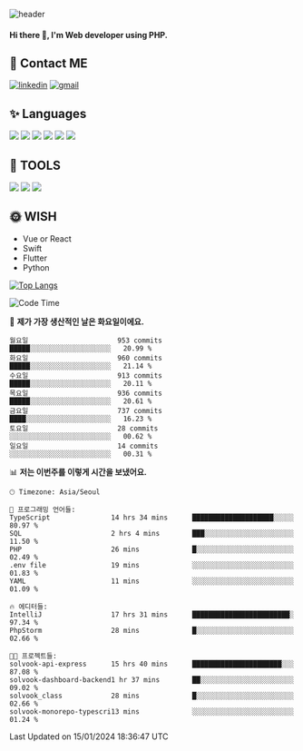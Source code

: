![header](https://capsule-render.vercel.app/api?type=waving&color=auto&height=300&section=header&text=Elin&fontSize=90&animation=twinkling)

#### Hi there 👋, I'm <b>Web developer</b> using PHP. ####

<!--
- 🔭 I’m currently working on Uniwill
- 🌱 I’m currently learning Vue or React or Python.
-->

<!---#### I am PHP developer --->

## 💌 Contact ME ###
[<img src='https://img.shields.io/badge/-EunjiKo-%230A66C2?style=flat-square&logo=LinkedIn&logoColor=white' alt='linkedin'>](https://www.linkedin.com/in/https://www.linkedin.com/in/eunji-ko-00a907164//)  [<img src='https://img.shields.io/badge/-einee214%40gmail.com-%23EA4335?style=flat-square&logo=Gmail&logoColor=white' alt='gmail'>](einee214@gmail.com)  


## ✨ Languages
<img src='https://img.shields.io/badge/-PHP-%23777BB4?style=for-the-badge&logo=PHP&logoColor=white'> <img src='https://img.shields.io/badge/-Laravel-%23FF2D20?style=for-the-badge&logo=Laravel&logoColor=white'> <img src='https://img.shields.io/badge/Jquery-%230769AD?style=for-the-badge&logo=Jquery&logoColor=white'> <img src='https://img.shields.io/badge/CSS3-%231572B6?style=for-the-badge&logo=CSS3&logoColor=white'> <img src='https://img.shields.io/badge/Bootstrap-%237952B3?style=for-the-badge&logo=Bootstrap&logoColor=white' > <img src='https://img.shields.io/badge/MySQL-%234479A1?style=for-the-badge&logo=MySQL&logoColor=white' >

## 🌷 TOOLS
<img src='https://img.shields.io/badge/PHPSTORM-%23000000?style=for-the-badge&logo=PhpStorm&logoColor=white' > <img src='https://img.shields.io/badge/GitLab-%23FCA121?style=for-the-badge&logo=GitLab&logoColor=white' > <img src='https://img.shields.io/badge/GitHub-%23181717?style=for-the-badge&logo=GitHub&logoColor=white'>


## 🌞 WISH
- Vue or React
- Swift
- Flutter
- Python


[![Top Langs](https://github-readme-stats.vercel.app/api/top-langs/?username=ein214&layout=compact)](https://github.com/anuraghazra/github-readme-stats)

<!--START_SECTION:waka-->
![Code Time](http://img.shields.io/badge/Code%20Time-3%2C176%20hrs%2045%20mins-blue)

📅 **제가 가장 생산적인 날은 화요일이에요.** 

```text
월요일                      953 commits         █████░░░░░░░░░░░░░░░░░░░░   20.99 % 
화요일                      960 commits         █████░░░░░░░░░░░░░░░░░░░░   21.14 % 
수요일                      913 commits         █████░░░░░░░░░░░░░░░░░░░░   20.11 % 
목요일                      936 commits         █████░░░░░░░░░░░░░░░░░░░░   20.61 % 
금요일                      737 commits         ████░░░░░░░░░░░░░░░░░░░░░   16.23 % 
토요일                      28 commits          ░░░░░░░░░░░░░░░░░░░░░░░░░   00.62 % 
일요일                      14 commits          ░░░░░░░░░░░░░░░░░░░░░░░░░   00.31 % 
```


📊 **저는 이번주를 이렇게 시간을 보냈어요.** 

```text
🕑︎ Timezone: Asia/Seoul

💬 프로그래밍 언어들: 
TypeScript               14 hrs 34 mins      ████████████████████░░░░░   80.97 % 
SQL                      2 hrs 4 mins        ███░░░░░░░░░░░░░░░░░░░░░░   11.50 % 
PHP                      26 mins             █░░░░░░░░░░░░░░░░░░░░░░░░   02.49 % 
.env file                19 mins             ░░░░░░░░░░░░░░░░░░░░░░░░░   01.83 % 
YAML                     11 mins             ░░░░░░░░░░░░░░░░░░░░░░░░░   01.09 % 

🔥 에디터들: 
IntelliJ                 17 hrs 31 mins      ████████████████████████░   97.34 % 
PhpStorm                 28 mins             █░░░░░░░░░░░░░░░░░░░░░░░░   02.66 % 

🐱‍💻 프로젝트들: 
solvook-api-express      15 hrs 40 mins      ██████████████████████░░░   87.08 % 
solvook-dashboard-backend1 hr 37 mins        ██░░░░░░░░░░░░░░░░░░░░░░░   09.02 % 
solvook_class            28 mins             █░░░░░░░░░░░░░░░░░░░░░░░░   02.66 % 
solvook-monorepo-typescri13 mins             ░░░░░░░░░░░░░░░░░░░░░░░░░   01.24 % 
```


 Last Updated on 15/01/2024 18:36:47 UTC
<!--END_SECTION:waka-->

<!---![GitHub stats](https://github-readme-stats.vercel.app/api?username=ein214&show_icons=true&theme=dracula)  --->



